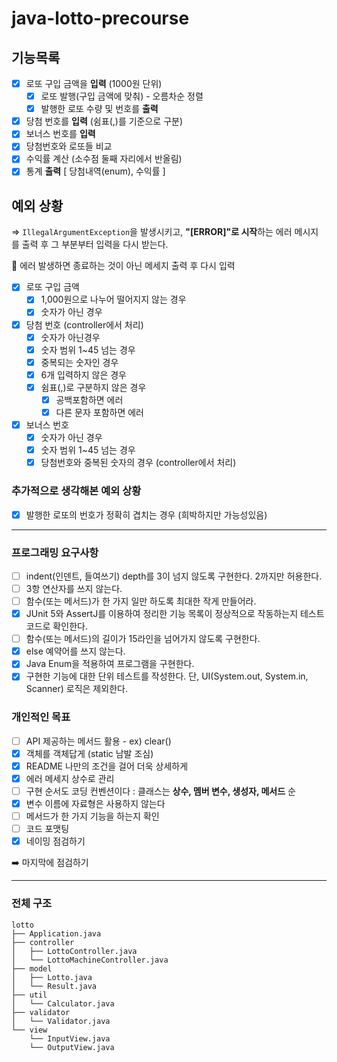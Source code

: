 # java-lotto-precourse

## 기능목록

- [x]  로또 구입 금액을 **입력** (1000원 단위)
    - [x]  로또 발행(구입 금액에 맞춰) - 오름차순 정렬
    - [x]  발행한 로또 수량 및 번호를 **출력**
- [x]  당첨 번호를 **입력** (쉼표(,)를 기준으로 구분)
- [x]  보너스 번호를 **입력**
- [x]  당첨번호와 로또들 비교
- [x]  수익률 계산 (소수점 둘째 자리에서 반올림)
- [x]  통계 **출력** [ 당첨내역(enum), 수익률 ]

## 예외 상황

⇒ `IllegalArgumentException`을 발생시키고, **"[ERROR]"로 시작**하는 에러 메시지를 출력 후 그 부분부터 입력을 다시 받는다.

🚨 에러 발생하면 종료하는 것이 아닌 메세지 출력 후 다시 입력

- [x]  로또 구입 금액
    - [x]  1,000원으로 나누어 떨어지지 않는 경우
    - [x]  숫자가 아닌 경우
- [x]  당첨 번호 (controller에서 처리)
    - [x]  숫자가 아닌경우
    - [x]  숫자 범위 1~45 넘는 경우
    - [x]  중복되는 숫자인 경우
    - [x]  6개 입력하지 않은 경우
    - [x]  쉼표(,)로 구분하지 않은 경우
        - [x]  공백포함하면 에러
        - [x]  다른 문자 포함하면 에러
- [x]  보너스 번호
    - [x]  숫자가 아닌 경우
    - [x]  숫자 범위 1~45 넘는 경우
    - [x]  당첨번호와 중복된 숫자의 경우 (controller에서 처리)

### 추가적으로 생각해본 예외 상황
- [x]  발행한 로또의 번호가 정확히 겹치는 경우 (희박하지만 가능성있음) 
---
### 프로그래밍 요구사항

- [ ]  indent(인덴트, 들여쓰기) depth를 3이 넘지 않도록 구현한다. 2까지만 허용한다.
- [ ]  3항 연산자를 쓰지 않는다.
- [ ]  함수(또는 메서드)가 한 가지 일만 하도록 최대한 작게 만들어라.
- [x]  JUnit 5와 AssertJ를 이용하여 정리한 기능 목록이 정상적으로 작동하는지 테스트 코드로 확인한다.
- [ ]  함수(또는 메서드)의 길이가 15라인을 넘어가지 않도록 구현한다.
- [x]  else 예약어를 쓰지 않는다.
- [x]  Java Enum을 적용하여 프로그램을 구현한다.
- [x]  구현한 기능에 대한 단위 테스트를 작성한다. 단, UI(System.out, System.in, Scanner) 로직은 제외한다.  

### 개인적인 목표
- [ ]  API 제공하는 메서드 활용 - ex) clear()
- [x]  객체를 객체답게 (static 남발 조심)
- [x]  README 나만의 조건을 걸어 더욱 상세하게
- [x]  에러 메세지 상수로 관리
- [ ]  구현 순서도 코딩 컨벤션이다 : 클래스는 **상수, 멤버 변수, 생성자, 메서드** 순
- [x]  변수 이름에 자료형은 사용하지 않는다
- [ ]  메서드가 한 가지 기능을 하는지 확인
- [ ]  코드 포맷팅
- [x]  네이밍 점검하기

➡️ 마지막에 점검하기

---
### 전체 구조
```
lotto
├── Application.java
├── controller
│   ├── LottoController.java
│   └── LottoMachineController.java
├── model
│   ├── Lotto.java
│   └── Result.java
├── util
│   └── Calculator.java
├── validator
│   └── Validator.java
└── view
    └── InputView.java
    └── OutputView.java
```